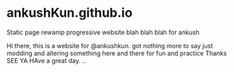 # ankushKun.github.io
Static page rewamp progressive website blah blah blah for ankush


Hi there, this is a website for @ankushkun.
got nothing more to say
just modding and altering something here and there for fun and practice
Thanks
SEE YA 
HAve a great day.
..
